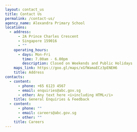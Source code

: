 ```yaml
---
layout: contact_us
title: Contact Us
permalink: /contact-us/
agency_name: Alexandra Primary School
locations:
  - address:
      - 2A Prince Charles Crescent
      - Singapore 159016
      - ""
    operating_hours:
      - days: Mon-Fri
        time: 7.00am - 6.00pm
        description: Closed on Weekends and Public Holidays
    maps_link: https://goo.gl/maps/xGfWamaECz3pENEH6
    title: Address
contacts:
  - content:
      - phone: +65 6123 4567
      - email: enquiries@abc.gov.sg
      - other: Any text here <i>including HTML</i>
    title: General Enquiries & Feedback
  - content:
      - phone: ""
      - email: careers@abc.gov.sg
      - other: ""
    title: Careers
---
```

